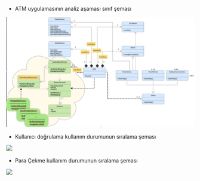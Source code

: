* ATM uygulamasının analiz aşaması sınıf şeması

![](https://github.com/celalceken/NesneYonelimliAnalizVeTasarimDersiUygulamalari/blob/master/Sekiller/06/0601.png)

* Kullanıcı doğrulama kullanım durumunun sıralama şeması

![](https://github.com/celalceken/NesneYonelimliAnalizVeTasarimDersiUygulamalari/blob/master/Sekiller/06/0602.png)

* Para Çekme kullanım durumunun sıralama şeması

![](https://github.com/celalceken/NesneYonelimliAnalizVeTasarimDersiUygulamalari/blob/master/Sekiller/06/0603.png)
